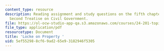 ```yaml
---
content_type: resource
description: Reading assignment and study questions on the fifth chapter of Locke's
  Second Treatise on Civil Government.
file: https://ol-ocw-studio-app-qa.s3.amazonaws.com/courses/24-201-topics-in-the-history-of-philosophy-justice-political-economy-spring-2016/5ef552988cf69ad265e93182946f5305_MIT24_201S16_Locke_Notes.pdf
file_type: application/pdf
resourcetype: Document
title: 'Locke on Property '
uid: 5ef55298-8cf6-9ad2-65e9-3182946f5305
---
```

